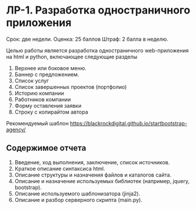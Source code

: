 # ЛР-1. Разработка одностраничного приложения

Срок: две недели.
Оценка: 25 баллов
Штраф: 2 балла в неделю.

Целью работы является разработка одностраничного web-приложения на html и python, включающее следующие разделы

1. Верхнее или боковое меню.
2. Баннер с предложением.
3. Список услуг
4. Список завершенных проектов (портфолио)
5. Историю компании
6. Работников компании
7. Форму оставления заявки
8. Строку с копирайтом автора

Рекомендуемый шаблон
https://blackrockdigital.github.io/startbootstrap-agency/

## Содержимое отчета

1. Введение, ход выполнения, заключение, список источников.
2. Краткое описание синтаксиса html.
3. Описание структуры и назначения файлов и каталогов сайта.
4. Описание и назначение используемых библиотек (например, jquery, bootstrap).
5. Описание используемого шаблонизатора (jinja2).
6. Описание и разбор серверного скрипта (main.py).
